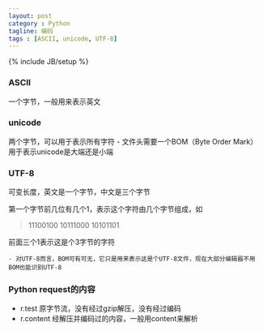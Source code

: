 ```yaml
---
layout: post
category : Python
tagline: 编码
tags : [ASCII, unicode, UTF-8]
---
```

{% include JB/setup %}

### ASCII
一个字节，一般用来表示英文

### unicode
两个字节，可以用于表示所有字符
	- 文件头需要一个BOM（Byte Order Mark）用于表示unicode是大端还是小端
	
### UTF-8
可变长度，英文是一个字节，中文是三个字节

第一个字节前几位有几个1，表示这个字符由几个字节组成，如

> 11100100 10111000 10101101

前面三个1表示这是个3字节的字符

	- 对UTF-8而言，BOM可有可无，它只是用来表示这是个UTF-8文件，现在大部分编辑器不用BOM也能识别UTF-8
	
### Python request的内容
- r.test 原字节流，没有经过gzip解压，没有经过编码
- r.content 经解压并编码过的内容，一般用content来解析